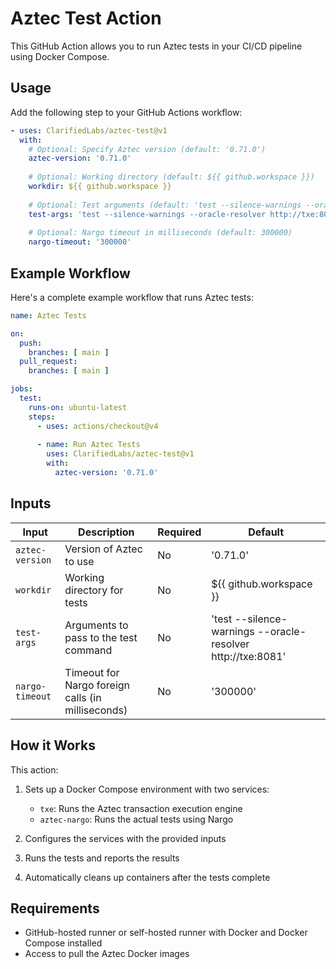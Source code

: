 # Aztec Test Action

This GitHub Action allows you to run Aztec tests in your CI/CD pipeline using Docker Compose.

## Usage

Add the following step to your GitHub Actions workflow:

```yaml
- uses: ClarifiedLabs/aztec-test@v1
  with:
    # Optional: Specify Aztec version (default: '0.71.0')
    aztec-version: '0.71.0'
    
    # Optional: Working directory (default: ${{ github.workspace }})
    workdir: ${{ github.workspace }}
    
    # Optional: Test arguments (default: 'test --silence-warnings --oracle-resolver http://txe:8081')
    test-args: 'test --silence-warnings --oracle-resolver http://txe:8081'
    
    # Optional: Nargo timeout in milliseconds (default: 300000)
    nargo-timeout: '300000'
```

## Example Workflow

Here's a complete example workflow that runs Aztec tests:

```yaml
name: Aztec Tests

on:
  push:
    branches: [ main ]
  pull_request:
    branches: [ main ]

jobs:
  test:
    runs-on: ubuntu-latest
    steps:
      - uses: actions/checkout@v4
      
      - name: Run Aztec Tests
        uses: ClarifiedLabs/aztec-test@v1
        with:
          aztec-version: '0.71.0'
```

## Inputs

| Input | Description | Required | Default |
|-------|-------------|----------|---------|
| `aztec-version` | Version of Aztec to use | No | '0.71.0' |
| `workdir` | Working directory for tests | No | ${{ github.workspace }} |
| `test-args` | Arguments to pass to the test command | No | 'test --silence-warnings --oracle-resolver http://txe:8081' |
| `nargo-timeout` | Timeout for Nargo foreign calls (in milliseconds) | No | '300000' |

## How it Works

This action:

1. Sets up a Docker Compose environment with two services:
   - `txe`: Runs the Aztec transaction execution engine
   - `aztec-nargo`: Runs the actual tests using Nargo

2. Configures the services with the provided inputs

3. Runs the tests and reports the results

4. Automatically cleans up containers after the tests complete

## Requirements

- GitHub-hosted runner or self-hosted runner with Docker and Docker Compose installed
- Access to pull the Aztec Docker images
